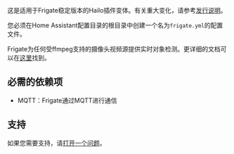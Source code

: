 这是适用于Frigate稳定版本的Hailo插件变体。有关重大变化，请参考[发行说明](https://github.com/blakeblackshear/frigate/releases)。

您必须在Home Assistant配置目录的根目录中创建一个名为`frigate.yml`的配置文件。

Frigate为任何受ffmpeg支持的摄像头视频源提供实时对象检测。更详细的文档可以在[这里](https://docs.frigate.video)找到。

## 必需的依赖项

- MQTT：Frigate通过MQTT进行通信

## 支持

如果您需要支持，请[打开一个问题](https://github.com/blakeblackshear/frigate/issues/new/choose)。